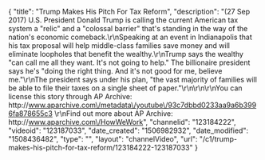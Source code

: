 {
    "title": "Trump Makes His Pitch For Tax Reform",
    "description": "(27 Sep 2017) U.S. President Donald Trump is calling the current American tax system a \"relic\" and a \"colossal barrier\" that's standing in the way of the nation's economic comeback.\r\nSpeaking at an event in Indianapolis that his tax proposal will help middle-class families save money and will eliminate loopholes that benefit the wealthy.\r\nTrump says the wealthy \"can call me all they want. It's not going to help.\" The billionaire president says he's \"doing the right thing. And it's not good for me, believe me.\"\r\nThe president says under his plan, \"the vast majority of families will be able to file their taxes on a single sheet of paper.\"\r\n\r\n\r\nYou can license this story through AP Archive: http:\/\/www.aparchive.com\/metadata\/youtube\/93c7dbbd0233aa9a6b3996fa878655c3 \r\nFind out more about AP Archive: http:\/\/www.aparchive.com\/HowWeWork",
    "channelid": "123184222",
    "videoid": "123187033",
    "date_created": "1506982932",
    "date_modified": "1508436482",
    "type": "",
    "layout": "channelVideo",
    "url": "\/c1\/trump-makes-his-pitch-for-tax-reform\/123184222-123187033"
}